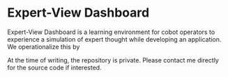 # Expert-View Dashboard
Expert-View Dashboard is a learning environment for cobot operators to experience
a simulation of expert thought while developing an application. We operationalize
this by

At the time of writing, the repository is private. Please contact me
directly for the source code if interested.
